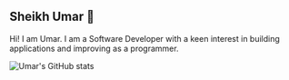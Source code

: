 ## Sheikh Umar 👋

Hi! I am Umar. I am a Software Developer with a keen interest in building applications and improving as a programmer.

![Umar's GitHub stats](https://github-readme-stats.vercel.app/api?username=shumarb&theme=github_dark&show_icons=true)

<!--
**shumarb/shumarb** is a ✨ _special_ ✨ repository because its `README.md` (this file) appears on your GitHub profile.

Here are some ideas to get you started:

- 🔭 I’m currently working on ...
- 🌱 I’m currently learning ...
- 👯 I’m looking to collaborate on ...
- 🤔 I’m looking for help with ...
- 💬 Ask me about ...
- 📫 How to reach me: ...
- 😄 Pronouns: ...
- ⚡ Fun fact: ...
-->
